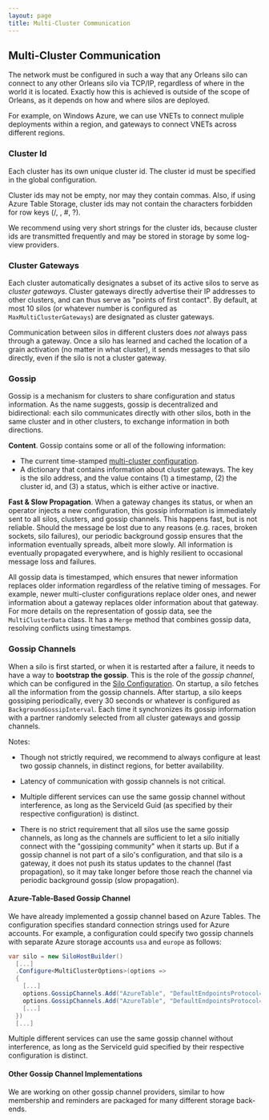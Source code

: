 ```yaml
---
layout: page
title: Multi-Cluster Communication
---
```


## Multi-Cluster Communication

The network must be configured in such a way that any Orleans silo can connect to any other Orleans silo via TCP/IP, regardless of where in the world it is located. Exactly how this is achieved is outside of the scope of Orleans, as it depends on how and where silos are deployed.

For example, on Windows Azure, we can use  VNETs to connect muliple deployments within a region, and gateways to connect VNETs across different regions. 

### Cluster Id

Each cluster has its own unique cluster id. The cluster id must be specified in the global configuration. 

Cluster ids may not be empty, nor may they contain commas. Also, if using Azure Table Storage, cluster ids may not contain the characters forbidden for row keys 
(/, \, #, ?).

We recommend using very short strings for the cluster ids, because cluster ids are transmitted frequently and may be stored in storage by some log-view providers.

### Cluster Gateways

Each cluster automatically designates a subset of its active silos to serve as *cluster gateways*. Cluster gateways directly advertise their IP addresses to other clusters, and can thus serve as  "points of first contact". By default, at most 10 silos (or whatever number is configured as `MaxMultiClusterGateways`) are designated as cluster gateways.

Communication between silos in different clusters does *not* always pass through a gateway. Once a silo has learned and cached the location of a grain activation (no matter in what cluster), it sends messages to that silo directly, even if the silo is not a cluster gateway.

### Gossip

Gossip is a mechanism for clusters to share configuration and status information. As the name suggests, gossip is decentralized and bidirectional: each silo communicates directly with other silos, both in the same cluster and in other clusters, to exchange information in both directions. 

**Content**. Gossip contains some or all of the following information:
- The current time-stamped [multi-cluster configuration](MultiClusterConfiguration.md).
- A dictionary that contains information about cluster gateways. The key is the silo address, and the value contains (1) a timestamp, (2) the cluster id, and (3) a status, which is either active or inactive. 

**Fast & Slow Propagation**. When a gateway changes its status, or when an operator injects a new configuration, this gossip information is immediately sent  to all silos, clusters, and gossip channels. This happens fast, but is not reliable. Should the message be lost due to any reasons (e.g. races, broken sockets, silo failures), our periodic background gossip ensures that the information eventually spreads, albeit more slowly.  All information is eventually propagated everywhere, and is highly resilient to occasional message loss and failures. 

All gossip data is timestamped, which ensures that newer information replaces older information regardless of the relative timing of messages. For example, newer multi-cluster configurations replace older ones, and newer information about a gateway replaces older information about that gateway. For more details on the representation of gossip data, see the `MultiClusterData` class. It has a `Merge` method that combines gossip data, resolving conflicts using timestamps. 

### Gossip Channels

When a silo is first started, or when it is restarted after a failure, it needs to have a way to **bootstrap the gossip**. This is the role of the *gossip channel*, which can be configured in the [Silo Configuration](SiloConfiguration.md). On startup, a silo fetches all the information from the gossip channels. After startup, a silo keeps gossiping periodically, every 30 seconds or whatever is configured as `BackgroundGossipInterval`. Each time it synchronizes its gossip information with a partner randomly selected from all cluster gateways and gossip channels. 

Notes: 
- Though not strictly required, we recommend to always configure at least two gossip channels, in distinct regions, for better availability.  

- Latency of communication with gossip channels is not critical.

- Multiple different services can use the same gossip channel without interference, as long as the ServiceId Guid (as specified by their respective configuration) is distinct.

- There is no strict requirement that all silos use the same gossip channels, as long as the channels are sufficient to let a silo initially connect with the "gossiping community" when it starts up. But if a gossip channel is not part of a  silo's configuration, and that silo is a gateway, it does not push its status updates to the channel (fast propagation), so it may take longer before those reach the channel via periodic background gossip (slow propagation). 

#### Azure-Table-Based Gossip Channel 

We have already implemented a gossip channel based on Azure Tables. The configuration specifies standard connection strings used for Azure accounts. For example, a configuration could specify two gossip channels with separate Azure storage accounts `usa` and `europe` as follows:

```csharp
var silo = new SiloHostBuilder()
  [...]
  .Configure<MultiClusterOptions>(options => 
  {
    [...]
    options.GossipChannels.Add("AzureTable", "DefaultEndpointsProtocol=https;AccountName=usa;AccountKey=...");
    options.GossipChannels.Add("AzureTable", "DefaultEndpointsProtocol=https;AccountName=europe;AccountKey=...")
    [...]
  })
  [...]
```

Multiple different services can use the same gossip channel without interference, as long as the ServiceId guid specified by their respective configuration is distinct.

#### Other Gossip Channel Implementations

We are working on other gossip channel providers, similar to how membership and reminders are packaged for many different storage back-ends.  